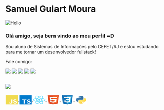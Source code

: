 # Samuel Gulart Moura
![Hello](https://i.imgur.com/jWyFRFK.gif)

### Olá amigo, seja bem vindo ao meu perfil =D

Sou aluno de Sistemas de Informações pelo CEFET/RJ e estou estudando para me tornar um desenvolvedor fullstack!

Fale comigo: 

<div> 
 <a href="mailto:samuelgulart@outlook.com" target="_blank"><img src="https://img.shields.io/badge/Microsoft_Outlook-0078D4?style=for-the-badge&logo=microsoft-outlook&logoColor=white" target="_blank"></a> 
  <a href = "https://www.facebook.com/samuel.gulart.3"><img src="https://img.shields.io/badge/Facebook-1877F2?style=for-the-badge&logo=facebook&logoColor=white" target="_blank"></a>
  <a href="https://www.linkedin.com/in/samuel-gulart-656971216" target="_blank"><img src="https://img.shields.io/badge/-LinkedIn-%230077B5?style=for-the-badge&logo=linkedin&logoColor=white" target="_blank"></a> 
  <a href="https://pt.stackoverflow.com/users/261790/gulartt" target="_blank"><img src="https://img.shields.io/badge/Stack_Overflow-FE7A16?style=for-the-badge&logo=stack-overflow&logoColor=white" target="_blank"></a>
  <a href="https://discord.com/channels/@samugulart#9812" target="_blank"><img src="https://img.shields.io/badge/Discord-7289DA?style=for-the-badge&logo=discord&logoColor=white" target="_blank"></a>
</div>


  
  ##

<div align="left">
  <a href="https://github.com/gulartt">
  <img height="180em" src="https://github-readme-stats.vercel.app/api?username=gulartt&show_icons=true&theme=ocean_dark&include_all_commits=true&count_private=true"/>
</div>
  
<div style="display: inline_block"><br>
  <img align="center" alt="Samu-Js" height="30" width="40" src="https://raw.githubusercontent.com/devicons/devicon/master/icons/javascript/javascript-plain.svg">
  <img align="center" alt="Samu-Ts" height="30" width="40" src="https://raw.githubusercontent.com/devicons/devicon/master/icons/typescript/typescript-plain.svg">
  <img align="center" alt="Samu-React" height="30" width="40" src="https://raw.githubusercontent.com/devicons/devicon/master/icons/react/react-original.svg">
  <img align="center" alt="Samu-HTML" height="30" width="40" src="https://raw.githubusercontent.com/devicons/devicon/master/icons/html5/html5-original.svg">
  <img align="center" alt="Samu-CSS" height="30" width="40" src="https://raw.githubusercontent.com/devicons/devicon/master/icons/css3/css3-original.svg">
  <img align="center" alt="Samu-Python" height="30" width="40" src="https://raw.githubusercontent.com/devicons/devicon/master/icons/python/python-original.svg">
</div>

  

